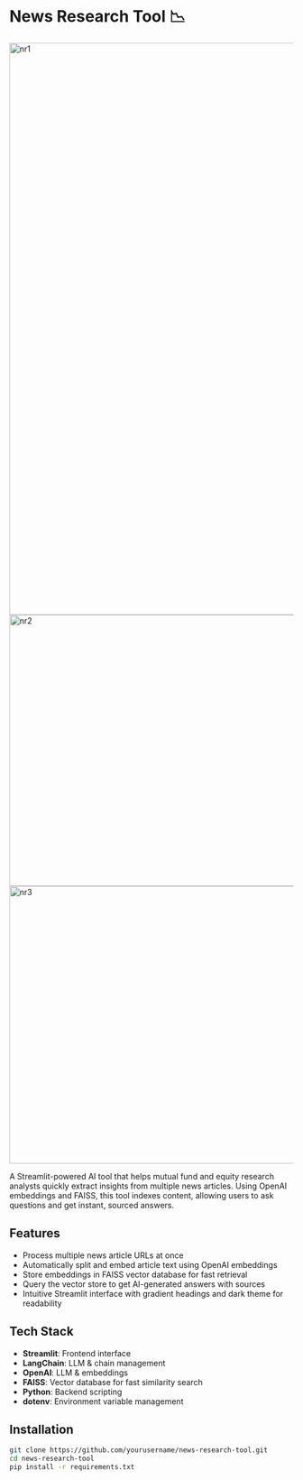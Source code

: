 # News Research Tool 📉

<img width="1917" height="1014" alt="nr1" src="https://github.com/user-attachments/assets/9509bdf6-3ce7-4ae3-91a3-61f3fb541b1f" />

<img width="860" height="481" alt="nr2" src="https://github.com/user-attachments/assets/a50d4c24-bdc6-4ed1-9f6a-e44fbcdc0c58" />


<img width="872" height="492" alt="nr3" src="https://github.com/user-attachments/assets/aa79bc76-2dfb-4f6b-ba4d-39f1af07b217" />


A Streamlit-powered AI tool that helps mutual fund and equity research analysts quickly extract insights from multiple news articles. Using OpenAI embeddings and FAISS, this tool indexes content, allowing users to ask questions and get instant, sourced answers.

## Features

- Process multiple news article URLs at once
- Automatically split and embed article text using OpenAI embeddings
- Store embeddings in FAISS vector database for fast retrieval
- Query the vector store to get AI-generated answers with sources
- Intuitive Streamlit interface with gradient headings and dark theme for readability

## Tech Stack

- **Streamlit**: Frontend interface
- **LangChain**: LLM & chain management
- **OpenAI**: LLM & embeddings
- **FAISS**: Vector database for fast similarity search
- **Python**: Backend scripting
- **dotenv**: Environment variable management

## Installation

```bash
git clone https://github.com/yourusername/news-research-tool.git
cd news-research-tool
pip install -r requirements.txt
